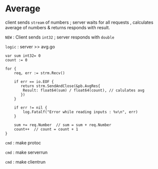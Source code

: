 # Average

client sends `stream` of numbers ; server waits for all requests , calculates average of numbers & returns responds with result.

`NEW` : Client sends `int32` ; server responds with `double`

`logic` : server >> avg.go

    var sum int32= 0
	count := 0

	for {
		req, err := strm.Recv()

		if err == io.EOF {
           return strm.SendAndClose(&pb.AvgRes{
			Result: float64(sum) / float64(count), // calulates avg
		   })
		}

		if err != nil {
			log.Fatalf("Error while reading inputs : %v\n", err)
		}

		sum += req.Number  // sum = sum + req.Number
		count++  // count = count + 1
	}

 `cmd` : make protoc 

 `cmd` : make serverrun

 `cmd` : make clientrun
